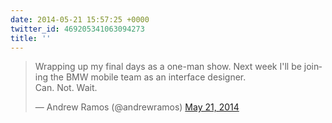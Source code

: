 ```yaml
---
date: 2014-05-21 15:57:25 +0000
twitter_id: 469205341063094273
title: ''
---
```


<blockquote class="twitter-tweet"><p lang="en" dir="ltr">Wrapping up my final days as a one-man show. Next week I&#39;ll be joining the BMW mobile team as an interface designer. <br>Can. Not. Wait.</p>&mdash; Andrew Ramos (@andrewramos) <a href="https://twitter.com/andrewramos/status/469170699366842368?ref_src=twsrc%5Etfw">May 21, 2014</a></blockquote>
<script async src="https://platform.twitter.com/widgets.js" charset="utf-8"></script>
